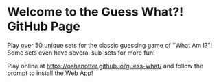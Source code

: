 Welcome to the Guess What?! GitHub Page
===========================
Play over 50 unique sets for the classic guessing game of "What Am I?"!  
Some sets even have several sub-sets for more fun!

Play online at https://oshanotter.github.io/guess-what/ and follow the prompt to install the Web App!

